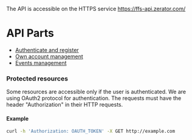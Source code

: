The API is accessible on the HTTPS service https://ffs-api.zerator.com/
# API Parts
* [Authenticate and register](/Doc/API/v1/Authentication.md)
* [Own account management](/Doc/API/v1/Me.md)
* [Events management](/Doc/API/v1/Events.md)

### Protected resources
Some resources are accessible only if the user is authenticated. We are using OAuth2 protocol for authentication. The requests must have the header "Authorization" in their HTTP requests.

#### Example

```bash
curl -h 'Authorization: OAUTH_TOKEN' -X GET http://example.com
```